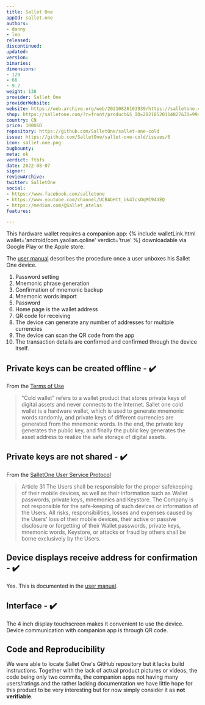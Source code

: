 ```yaml
---
title: Sallet One
appId: sallet.one
authors:
- danny
- leo
released: 
discontinued: 
updated: 
version: 
binaries: 
dimensions:
- 120
- 66
- 9.7
weight: 138
provider: Sallet One
providerWebsite: 
website: https://web.archive.org/web/20210826103939/https://salletone.com/
shop: https://salletone.com/?r=front/product&S_ID=20210520114827&ID=994
country: CN
price: 100USD
repository: https://github.com/SalletOne/sallet-one-cold
issue: https://github.com/SalletOne/sallet-one-cold/issues/6
icon: sallet.one.png
bugbounty: 
meta: ok
verdict: ftbfs
date: 2022-08-07
signer: 
reviewArchive: 
twitter: SalletOne
social:
- https://www.facebook.com/salletone
- https://www.youtube.com/channel/UCBAbHtt_Uk47csOqMC94dEQ
- https://medium.com/@Sallet_Atelas
features: 

---
```


This hardware wallet requires a companion app: {% include walletLink.html wallet='android/com.yaolian.qoline' verdict='true' %} downloadable via Google Play or the Apple store.

The [user manual](https://salletone.com/?r=front/news&S_ID=20210427140342) describes the procedure once a user unboxes his Sallet One device.

1. Password setting
2. Mnemonic phrase generation
3. Confirmation of mnemonic backup
4. Mnemonic words import
5. Password
6. Home page is the wallet address
7. QR code for receiving
8. The device can generate any number of addresses for multiple currencies
9. The device can scan the QR code from the app
10. The transaction details are confirmed and confirmed through the device itself.

## Private keys can be created offline - ✔️

From the [Terms of Use](https://salletone.com/?r=front/showcontent&S_ID=20210508101749)

> "Cold wallet" refers to a wallet product that stores private keys of digital assets and never connects to the Internet. Sallet one cold wallet is a hardware wallet, which is used to generate mnemonic words randomly, and private keys of different currencies are generated from the mnemonic words. In the end, the private key generates the public key, and finally the public key generates the asset address to realize the safe storage of digital assets.


## Private keys are not shared - ✔️

From the [SalletOne User Service Protocol](https://salletone.com/?r=front/showcontent&S_ID=20210526160843)

> Article 31 The Users shall be responsible for the proper safekeeping of their mobile devices, as well as their information such as Wallet passwords, private keys, mnemonics and Keystore. The Company is not responsible for the safe-keeping of such devices or information of the Users. All risks, responsibilities, losses and expenses caused by the Users’ loss of their mobile devices, their active or passive disclosure or forgetting of their Wallet passwords, private keys, mnemonic words, Keystore, or attacks or fraud by others shall be borne exclusively by the Users.

## Device displays receive address for confirmation - ✔️

Yes. This is documented in the [user manual](https://salletone.com/?r=front/news&S_ID=20210427140342).

## Interface - ✔️

The 4 inch display touchscreen makes it convenient to use the device. Device communication with companion app is through QR code.

## Code and Reproducibility

We were able to locate Sallet One's GitHub repository but it lacks build
instructions. Together with the lack of actual product pictures or videos, the
code being only two commits, the companion apps not having many users/ratings
and the rather lacking documentation we have little hope for this product to be
very interesting but for now simply consider it as **not verifiable**.
